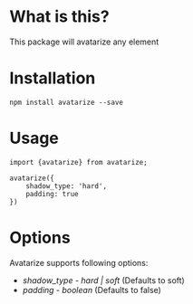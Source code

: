 # What is this?

This package will avatarize any element

# Installation

`npm install avatarize --save`

# Usage

```
import {avatarize} from avatarize;

avatarize({
    shadow_type: 'hard',
    padding: true
})
```

# Options

Avatarize supports following options:

* *shadow_type* - _hard | soft_ (Defaults to soft)
* *padding* - _boolean_ (Defaults to false)
